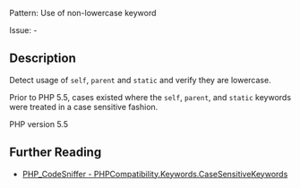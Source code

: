 Pattern: Use of non-lowercase keyword

Issue: -

## Description

Detect usage of `self`, `parent` and `static` and verify they are lowercase.

Prior to PHP 5.5, cases existed where the `self`, `parent`, and `static` keywords
were treated in a case sensitive fashion.

PHP version 5.5

## Further Reading

* [PHP_CodeSniffer - PHPCompatibility.Keywords.CaseSensitiveKeywords](https://github.com/PHPCompatibility/PHPCompatibility/tree/develop/PHPCompatibility/Sniffs/Keywords/CaseSensitiveKeywordsSniff.php)